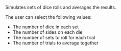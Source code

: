 Simulates sets of dice rolls and averages the results.

The user can select the following values:
* The number of dice in each set
* The number of sides on each die
* The number of sets to roll for each trial
* The number of trials to average together

